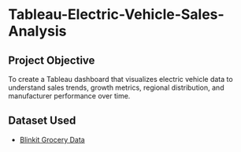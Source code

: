# Tableau-Electric-Vehicle-Sales-Analysis

## Project Objective

To create a Tableau dashboard that visualizes electric vehicle data to understand sales trends, growth metrics, regional distribution, and manufacturer performance over time.

## Dataset Used

- <a href="">Blinkit Grocery Data</a>
